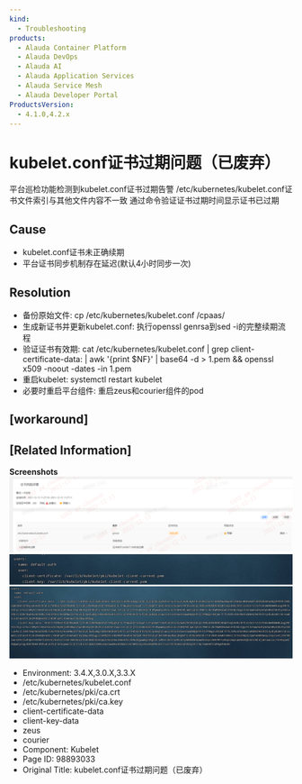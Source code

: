 ```yaml
---
kind:
  - Troubleshooting
products:
  - Alauda Container Platform
  - Alauda DevOps
  - Alauda AI
  - Alauda Application Services
  - Alauda Service Mesh
  - Alauda Developer Portal
ProductsVersion:
  - 4.1.0,4.2.x
---
```

<!-- A type of document that involves encountering a fault, diagnosing it, performing root cause analysis, and providing solutions. -->

# kubelet.conf证书过期问题（已废弃）

平台巡检功能检测到kubelet.conf证书过期告警 /etc/kubernetes/kubelet.conf证书文件索引与其他文件内容不一致 通过命令验证证书过期时间显示证书已过期

## Cause
- kubelet.conf证书未正确续期
- 平台证书同步机制存在延迟(默认4小时同步一次)

## Resolution
- 备份原始文件: cp /etc/kubernetes/kubelet.conf /cpaas/
- 生成新证书并更新kubelet.conf: 执行openssl genrsa到sed -i的完整续期流程
- 验证证书有效期: cat /etc/kubernetes/kubelet.conf | grep client-certificate-data: | awk '{print $NF}' | base64 -d > 1.pem && openssl x509 -noout -dates -in 1.pem
- 重启kubelet: systemctl restart kubelet
- 必要时重启平台组件: 重启zeus和courier组件的pod

## [workaround]

## [Related Information]
**Screenshots**
![](assets/kubelet-confzheng-shu-guo-qi-wen-ti-yi-fei-qi/image2021-12-13_14-8-35.png)
![](assets/kubelet-confzheng-shu-guo-qi-wen-ti-yi-fei-qi/image2021-12-13_15-20-21.png)
![](assets/kubelet-confzheng-shu-guo-qi-wen-ti-yi-fei-qi/image2021-12-13_15-21-2.png)
- Environment: 3.4.X,3.0.X,3.3.X
- /etc/kubernetes/kubelet.conf
- /etc/kubernetes/pki/ca.crt
- /etc/kubernetes/pki/ca.key
- client-certificate-data
- client-key-data
- zeus
- courier
- Component: Kubelet
- Page ID: 98893033
- Original Title: kubelet.conf证书过期问题（已废弃）
